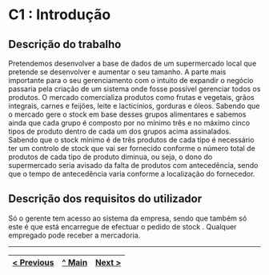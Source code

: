 # C1 : Introdução


## Descrição do trabalho
Pretendemos desenvolver a base de dados de um supermercado local que pretende se desenvolver e aumentar o seu tamanho. A parte mais importante para o seu gerenciamento com o intuito de expandir o negócio passaria pela criação de um sistema onde fosse possível gerenciar todos os produtos. 
O mercado comercializa produtos como frutas e vegetais, grãos integrais, carnes e feijões, leite e lacticínios, gorduras e óleos. Sabendo que o mercado gere o stock em base desses grupos alimentares e sabemos ainda que cada grupo é composto por no mínimo três e no máximo cinco tipos de produto dentro de cada um dos grupos acima assinalados. 
Sabendo que o stock mínimo é de três produtos de cada tipo é necessário ter um controlo de stock que vai ser fornecido conforme o número total de produtos de cada tipo de produto diminua, ou seja, o dono do supermercado seria avisado da falta de produtos com antecedência, sendo que o tempo de antecedência varia conforme a localização do fornecedor.

## Descrição dos requisitos do utilizador

Só o gerente tem acesso ao sistema da empresa, sendo que também só este é que está encarregue de efectuar o pedido de stock . 
Qualquer empregado pode receber a mercadoria. 




---
[< Previous](rebd00.md) | [^ Main](https://github.com/TCM21-SIBD03/reportSIBD) | [Next >](rebd02.md)
:--- | :---: | ---: 
